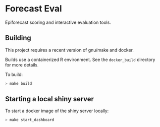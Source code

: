 # Forecast Eval

Epiforecast scoring and interactive evaluation tools.

## Building

This project requires a recent version of gnu/make and docker.

Builds use a containerized R environment. See the `docker_build` directory for more details.

To build: 

```bash
> make build
```

## Starting a local shiny server

To start a docker image of the shiny server locally:

```bash
> make start_dashboard
```